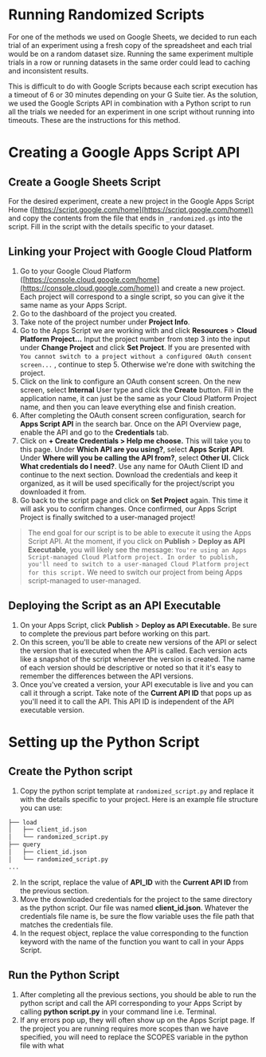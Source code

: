 # Running Randomized Scripts

For one of the methods we used on Google Sheets, we decided to run each trial of an experiment using a fresh copy of the spreadsheet and each trial would be on a random dataset size. Running the same experiment multiple trials in a row or running datasets in the same order could lead to caching and inconsistent results.

This is difficult to do with Google Scripts because each script execution has a timeout of 6 or 30 minutes depending on your G Suite tier. As the solution, we used the Google Scripts API in combination with a Python script to run all the trials we needed for an experiment in one script without running into timeouts. These are the instructions for this method.

# Creating a Google Apps Script API

## Create a Google Sheets Script

For the desired experiment, create a new project in the Google Apps Script Home ([https://script.google.com/home](https://script.google.com/home)) and copy the contents from the file that ends in `_randomized.gs` into the script. Fill in the script with the details specific to your dataset.

## Linking your Project with Google Cloud Platform

1. Go to your Google Cloud Platform ([https://console.cloud.google.com/home](https://console.cloud.google.com/home)) and create a new project. Each project will correspond to a single script, so you can give it the same name as your Apps Script. 
2. Go to the dashboard of the project you created.
3. Take note of the project number under **Project Info**.
4. Go to the Apps Script we are working with and click **Resources** > **Cloud Platform Project...** Input the project number from step 3 into the input under **Change Project** and click **Set Project**. If you are presented with `You cannot switch to a project without a configured OAuth consent screen...` , continue to step 5. Otherwise we're done with switching the project.
5. Click on the link to configure an OAuth consent screen. On the new screen, select **Internal** User type and click the **Create** button. Fill in the application name, it can just be the same as your Cloud Platform Project name, and then you can leave everything else and finish creation.
6. After completing the OAuth consent screen configuration, search for **Apps Script API** in the search bar. Once on the API Overview page, enable the API and go to the **Credentials** tab.
7. Click on **+ Create Credentials > Help me choose.** This will take you to this page. Under **Which API are you using?**, select **Apps Script API**. Under **Where will you be calling the API from?**, select **Other UI.** Click **What credentials do I need?**. Use any name for OAuth Client ID and continue to the next section. Download the credentials and keep it organized, as it will be used specifically for the project/script you downloaded it from.
8. Go back to the script page and click on **Set Project** again. This time it will ask you to confirm changes. Once confirmed, our Apps Script Project is finally switched to a user-managed project!

> The end goal for our script is to be able to execute it using the Apps Script API. At the moment, if you click on **Publish** > **Deploy as API Executable**, you will likely see the message: `You're using an Apps Script-managed Cloud Platform project. In order to publish, you'll need to switch to a user-managed Cloud Platform project for this script.` We need to switch our project from being Apps script-managed to user-managed.

## Deploying the Script as an API Executable

1. On your Apps Script, click **Publish** > **Deploy as API Executable.** Be sure to complete the previous part before working on this part.
2. On this screen, you'll be able to create new versions of the API or select the version that is executed when the API is called. Each version acts like a snapshot of the script whenever the version is created. The name of each version should be descriptive or noted so that it it's easy to remember the differences between the API versions.
3. Once you've created a version, your API executable is live and you can call it through a script. Take note of the **Current API ID** that pops up as you'll need it to call the API. This API ID is independent of the API executable version.

# Setting up the Python Script

## Create the Python script

1. Copy the python script template at `randomized_script.py` and replace it with the details specific to your project. Here is an example file structure you can use:
```bash
├── load
│   ├── client_id.json
│   └── randomized_script.py
├── query
│   ├── client_id.json
│   └── randomized_script.py
...
```
2. In the script, replace the value of **API_ID** with the **Current API ID** from the previous section.
3. Move the downloaded credentials for the project to the same directory as the python script. Our file was named **client_id.json**. Whatever the credentials file name is, be sure the flow variable uses the file path that matches the credentials file.
4. In the request object, replace the value corresponding to the function keyword with the name of the function you want to call in your Apps Script. 

## Run the Python Script

1. After completing all the previous sections, you should be able to run the python script and call the API corresponding to your Apps Script by calling **python script.py** in your command line i.e. Terminal.
2. If any errors pop up, they will often show up on the Apps Script page. If the project you are running requires more scopes than we have specified, you will need to replace the SCOPES variable in the python file with what